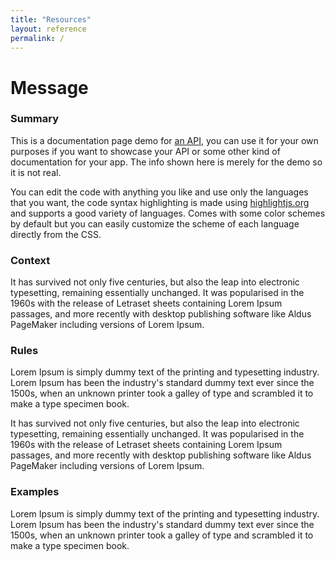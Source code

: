 ```yaml
---
title: "Resources"
layout: reference
permalink: /
---
```


  <div id="methods">
            <div class="method" id="summary">
                <div class="method-section clearfix">
                    <h1>
                        Message
                    </h1>
                    <div class="method-description">
                        <h3>Summary</h3>
                        <p>
                            This is a documentation page demo for <a href="http://en.wikipedia.org/wiki/Application_programming_interface">an API</a>, you can use it for your own purposes if you want to showcase your API or some other kind of documentation for your app.
                            The info shown here is merely for the demo so it is not real.
                        </p>
                        <p>
                            You can edit the code with anything you like and use only the languages that you want, the code syntax highlighting is made using
                            <a href="http://highlightjs.org" target="_blank">highlightjs.org</a> and supports a good
                            variety of languages. Comes with some color schemes by default but you can easily customize the scheme of each language directly from the CSS.
                        </p>
                    </div>
                </div>
            </div>
            <div class="method" id="auth">
                <div class="method-section clearfix">
                    <div class="method-description">
                        <h3>Context</h3>
                        <p>
                            It has survived not only five centuries, but also the leap into electronic typesetting, remaining essentially unchanged. It was popularised in the 1960s with the release of Letraset sheets containing Lorem Ipsum passages, and more recently with desktop publishing software like Aldus PageMaker including versions of Lorem Ipsum.
                        </p>
                    </div>
                </div>
            </div>
            <div class="method" id="games">
                <div class="method-section clearfix">
                    <div class="method-description">
                        <h3>Rules</h3>
                        <p>
                            Lorem Ipsum is simply dummy text of the printing and typesetting industry. Lorem Ipsum has been the industry's standard dummy text ever since the 1500s, when an unknown printer took a galley of type and scrambled it to make a type specimen book.
                        </p>
                        <p>
                            It has survived not only five centuries, but also the leap into electronic typesetting, remaining essentially unchanged. It was popularised in the 1960s with the release of Letraset sheets containing Lorem Ipsum passages, and more recently with desktop publishing software like Aldus PageMaker including versions of Lorem Ipsum.
                        </p>
                    </div>
                </div>
            </div>
            <div class="method" id="users">
                <div class="method-section clearfix">
                    <div class="method-description">
                        <h3>Examples</h3>
                        <p>
                            Lorem Ipsum is simply dummy text of the printing and typesetting industry. Lorem Ipsum has been the industry's standard dummy text ever since the 1500s, when an unknown printer took a galley of type and scrambled it to make a type specimen book.
                        </p>
                    </div>
                </div>
            </div>
        </div>
